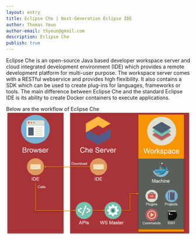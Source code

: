 ```yaml
---
layout: entry
title: Eclipse Che | Next-Generation Eclipse IDE
author: Thomas Yeun
author-email: thyeun@gmail.com
description: Eclipse Che 
publish: true
---
```



Eclipse Che is an open-source Java based developer workspace server and cloud integrated development environment (IDE) which provides a remote development platform for multi-user purpose. 
The workspace server comes with a RESTful webservice and provides high flexibility. It also contains a SDK which can be used to create plug-ins for languages, frameworks or tools. 
The main difference between Eclipse Che and the standard Eclipse IDE is its ability to create Docker containers to execute applications.

Below are the workflow of Eclipse Che
<img src="/images/2016-07-11/Eclipse_Che_-_Workflow.PNG" style="margin: 0 auto; width: 688px;" />